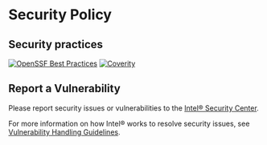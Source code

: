 # Security Policy

## Security practices

[![OpenSSF Best Practices](https://www.bestpractices.dev/projects/<project-id>/badge)](https://www.bestpractices.dev/projects/<project-id>)
[![Coverity](https://scan.coverity.com/projects/<project-id>/badge.svg)](https://scan.coverity.com/projects/<project-name>)

## Report a Vulnerability

Please report security issues or vulnerabilities to the [Intel® Security Center].

For more information on how Intel® works to resolve security issues, see
[Vulnerability Handling Guidelines].

[Intel® Security Center]:https://www.intel.com/security

[Vulnerability Handling Guidelines]:https://www.intel.com/content/www/us/en/security-center/vulnerability-handling-guidelines.html
